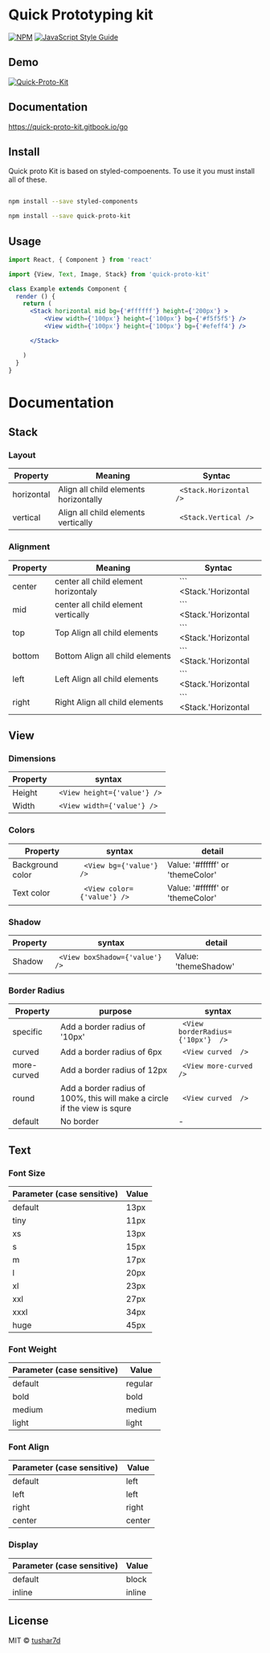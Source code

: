 # Quick Prototyping kit

> 

[![NPM](https://img.shields.io/npm/v/kit.svg)](https://www.npmjs.com/package/kit) [![JavaScript Style Guide](https://img.shields.io/badge/code_style-standard-brightgreen.svg)](https://standardjs.com)

## Demo

[![ Quick-Proto-Kit](https://codesandbox.io/static/img/play-codesandbox.svg)](https://codesandbox.io/s/r0vr59wjvm?module=%2Fsrc%2FApp.js)

## Documentation

https://quick-proto-kit.gitbook.io/go

## Install

Quick proto Kit is based on styled-compoenents. To use it you must install all of these.

```bash

npm install --save styled-components

npm install --save quick-proto-kit
```

## Usage

```jsx
import React, { Component } from 'react'

import {View, Text, Image, Stack} from 'quick-proto-kit'

class Example extends Component {
  render () {
    return (
      <Stack horizontal mid bg={'#ffffff'} height={'200px'} >
          <View width={'100px'} height={'100px'} bg={'#f5f5f5'} />
          <View width={'100px'} height={'100px'} bg={'#efeff4'} />

      </Stack>

    )
  }
}
```

# Documentation

>

## Stack

### Layout

Property  | Meaning | Syntac
------------ | ------------- | -------------
horizontal | Align all child elements horizontally | ```  <Stack.Horizontal /> ```
vertical | Align all child elements vertically | ```  <Stack.Vertical /> ```



### Alignment

Property  | Meaning | Syntac
------------ | ------------- | -------------
center | center all child element horizontaly | ```  <Stack.'Horizontal|Vertical' center /> ```
mid | center all child element vertically | ```  <Stack.'Horizontal|Vertical' mid /> ```
top | Top Align all child elements  | ```  <Stack.'Horizontal|Vertical' top /> ```
bottom | Bottom Align all child elements  | ```  <Stack.'Horizontal|Vertical' bottom /> ```
left | Left Align all child elements  | ```  <Stack.'Horizontal|Vertical' left /> ```
right | Right Align all child elements  | ```  <Stack.'Horizontal|Vertical' right /> ```




## View

### Dimensions

Property  | syntax
------------ | -------------
Height | ```  <View height={'value'} /> ```
Width | ```  <View width={'value'} /> ```


### Colors

Property  | syntax | detail
------------ | ------------- | -------------
Background color | ```  <View bg={'value'} /> ``` | Value: '#ffffff' or 'themeColor' 
Text color | ```  <View color={'value'} /> ``` | Value: '#ffffff' or 'themeColor' 

### Shadow

Property  | syntax | detail
------------ | ------------- | -------------
Shadow | ```  <View boxShadow={'value'} /> ``` | Value: 'themeShadow' 




### Border Radius

Property  |  purpose    |syntax 
------------ | ------------- | -------------
specific | Add a border radius of '10px' | ```  <View borderRadius={'10px'}  /> ```
curved | Add a border radius of 6px | ```  <View curved  /> ```
more-curved | Add a border radius of 12px | ```  <View more-curved  /> ```
round | Add a border radius of 100%, this will make a circle if the view is squre | ```  <View curved  /> ```
default | No border | -

## Text




### Font Size

Parameter (case sensitive) | Value
------------ | -------------
default | 13px
tiny | 11px
xs | 13px
s | 15px
m | 17px
l | 20px
xl | 23px
xxl | 27px
xxxl | 34px
huge | 45px


### Font Weight

Parameter (case sensitive) | Value
------------ | -------------
default | regular
bold | bold
medium | medium
light | light


### Font Align

Parameter (case sensitive) | Value
------------ | -------------
default | left
left | left
right | right
center | center

### Display

Parameter (case sensitive) | Value
------------ | -------------
default | block
inline | inline








## License

MIT © [tushar7d](https://github.com/tushar7d)
